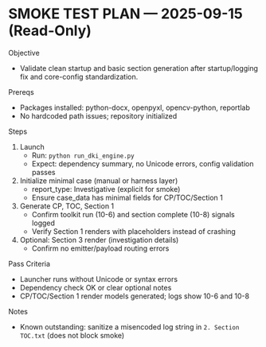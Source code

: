 # SMOKE TEST PLAN — 2025-09-15 (Read-Only)

Objective
- Validate clean startup and basic section generation after startup/logging fix and core-config standardization.

Prereqs
- Packages installed: python-docx, openpyxl, opencv-python, reportlab
- No hardcoded path issues; repository initialized

Steps
1) Launch
   - Run: `python run_dki_engine.py`
   - Expect: dependency summary, no Unicode errors, config validation passes
2) Initialize minimal case (manual or harness layer)
   - report_type: Investigative (explicit for smoke)
   - Ensure case_data has minimal fields for CP/TOC/Section 1
3) Generate CP, TOC, Section 1
   - Confirm toolkit run (10-6) and section complete (10-8) signals logged
   - Verify Section 1 renders with placeholders instead of crashing
4) Optional: Section 3 render (investigation details)
   - Confirm no emitter/payload routing errors

Pass Criteria
- Launcher runs without Unicode or syntax errors
- Dependency check OK or clear optional notes
- CP/TOC/Section 1 render models generated; logs show 10-6 and 10-8

Notes
- Known outstanding: sanitize a misencoded log string in `2. Section TOC.txt` (does not block smoke)

